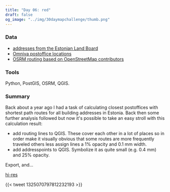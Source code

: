 ```yaml
---
title: "Day 06: red"
draft: false
og_image: "../img/30daymapchallenge/thumb.png"
---
```

### Data
- [addresses from the Estonian Land Board](https://geoportaal.maaamet.ee/eng/Spatial-Data/Address-Data-p313.html)
- [Omniva postoffice locations](https://www.omniva.ee/private/map/locations)
- [OSRM routing based on OpenStreetMap contributors](https://www.openstreetmap.org/)

### Tools
Python, PostGIS, OSRM, QGIS.

### Summary
Back about a year ago I had a task of calculating closest postoffices with
shortest path routes for all building addresses in Estonia. Back then some
further analysis followed but now it's possible to take an easy stroll with this
calculation result:

- add routing lines to QGIS. These cover each other in a lot of places so in
order make it visually obvious that some routes are more frequently traveled
others less assign lines a 1% opacity and 0.1 mm width.
- add addresspoints to QGIS. Symbolize it as quite small (e.g. 0.4 mm) and
25% opacity.

Export, and...

[hi-res](https://tkardi.ee/writeup/img/30daymapchallenge/day-6-red.png)

{{< tweet 1325070797812232193 >}}
